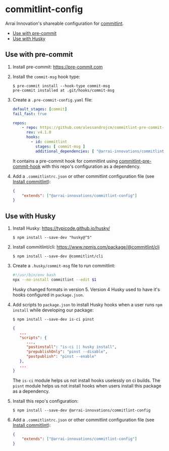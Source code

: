 # commitlint-config

Arrai Innovation's shareable configuration for [commitlint](https://commitlint.js.org).

- [Use with pre-commit](#use-with-pre-commit)
- [Use with Husky](#use-with-husky)

## Use with pre-commit

1. Install pre-commit: https://pre-commit.com

1. Install the `commit-msg` hook type:

   ```console
   $ pre-commit install --hook-type commit-msg
   pre-commit installed at .git/hooks/commit-msg
   ```

1. Create a `.pre-commit-config.yaml` file:

   ```yaml
   default_stages: [commit]
   fail_fast: true
   
   repos:
       - repo: https://github.com/alessandrojcm/commitlint-pre-commit-hook
         rev: v4.1.0
         hooks:
           - id: commitlint
             stages: [ commit-msg ]
             additional_dependencies: [ "@arrai-innovations/commitlint-config" ]
   ```

   It contains a pre-commit hook for commitlint using [commitlint-pre-commit-hook](https://github.com/alessandrojcm/commitlint-pre-commit-hook) with this repo's configuration as a dependency.

1. Add a `.commitlintrc.json` or other commitlint configuration file (see [Install commitlint](https://commitlint.js.org/#/guides-local-setup?id=install-commitlint)):

   ```json
   {
       "extends": ["@arrai-innovations/commitlint-config"]
   }
   ```

## Use with Husky

1. Install Husky: https://typicode.github.io/husky/

   ```console
   $ npm install --save-dev "husky@^5"
   ```

1. Install commitlint/cli: https://www.npmjs.com/package/@commitlint/cli

   ```console
   $ npm install --save-dev @commitlint/cli
   ```

1. Create a `.husky/commit-msg` file to run commitlint:

   ```bash
   #!/usr/bin/env bash
   npx --no-install commitlint --edit $1
   ```
   
   Husky changed formats in version 5. Version 4 Husky used to have it's hooks configured in `package.json`.

1. Add scripts to `package.json` to install Husky hooks when a user runs `npm install` while developing our package:

   ```console
   $ npm install --save-dev is-ci pinst
   ```

   ```json
   {
      ...
      "scripts": {
         ...,
         "postinstall": "is-ci || husky install",
         "prepublishOnly": "pinst --disable",
         "postpublish": "pinst --enable"
      },
      ...
   }
   ```
   
   The `is-ci` module helps us not install hooks uselessly on ci builds. The `pisnt` module helps us not install hooks when users install this package as a dependency.

1. Install this repo's configuration:

   ```console
   $ npm install --save-dev @arrai-innovations/commitlint-config
   ```

1. Add a `.commitlintrc.json` or other commitlint configuration file (see [Install commitlint](https://commitlint.js.org/#/guides-local-setup?id=install-commitlint)):

   ```json
   {
       "extends": ["@arrai-innovations/commitlint-config"]
   }
   ```

